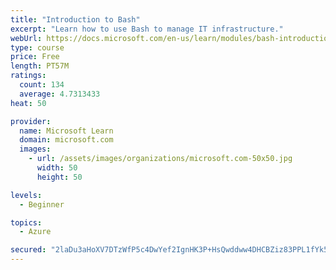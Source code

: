 ```yaml
---
title: "Introduction to Bash"
excerpt: "Learn how to use Bash to manage IT infrastructure."
webUrl: https://docs.microsoft.com/en-us/learn/modules/bash-introduction/
type: course
price: Free
length: PT57M
ratings:
  count: 134
  average: 4.7313433
heat: 50

provider:
  name: Microsoft Learn
  domain: microsoft.com
  images:
    - url: /assets/images/organizations/microsoft.com-50x50.jpg
      width: 50
      height: 50

levels:
  - Beginner

topics:
  - Azure

secured: "2laDu3aHoXV7DTzWfP5c4DwYef2IgnHK3P+HsQwddww4DHCBZiz83PPL1fYk53InxoqzWUYeiNN8BHMGuJtfMucsND5UzTB6Z/5i8nbagrxZqLt2lnqfUO9E094bSNTuMewdsJY7Db7xA2XlGkOeWK2aLJfHqlyrvPMPEZZI9eB5vdr2d53kTBzXJ6jGQ/7IK9j6wOHoP52FVl2wtCKJo+UXXC7CCA4CLJxfbQx0CspKuUeuHARt3JtvXXXfyp8KPxpwW4sfiHoE3LLizzjl5eODqY+ZP+WqEF+fy3Hhd01wSIdb5y8vxG0HN/vvFmqod+SMVPpz/dYDBELrDQamBEPcEp1WLAIz+Qz5QqcCeArCBRGxWCJe2LyGH9zb/drf8Elr5C+Gfk9scEBQEoVOsONgQrtTO7FwVgybkGWRNdk=;b6CIChIfu7JMEHqy1g/giw=="
---
```


